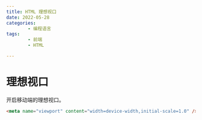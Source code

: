 ```yaml
---
title: HTML 理想视口
date: 2022-05-28
categories:
        - 编程语言
tags:
        - 前端
        - HTML

---
```


# 理想视口

开启移动端的理想视口。

```html
<meta name="viewport" content="width=device-width,initial-scale=1.0" />
```

